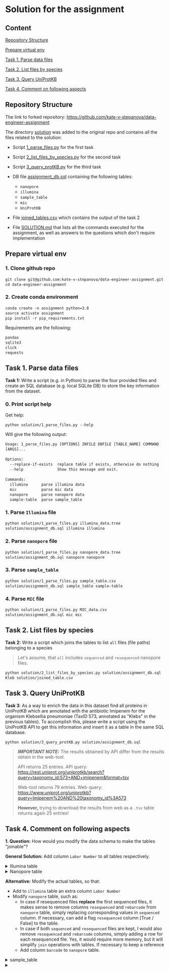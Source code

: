 # Solution for the assignment

## Content

[Repository Structure](#repository-structure)

[Prepare virtual env](#prepare-virtual-env)

[Task 1. Parse data files](#task-1.-parse-data-files)

[Task 2. List files by species](#task-2.-list-files-by-species)

[Task 3. Query UniProtKB](#task-3.-query-UniProtKB)

[Task 4. Comment on following aspects](#task-4.-comment-on-following-aspects)



## Repository Structure

The link to forked repository: https://github.com/kate-v-stepanova/data-engineer-assignment

The directory [solution](solution/)  was added to the original repo and contains all the files related to the solution:

* Script [1_parse_files.py](1_parse_files.py) for the first task

* Script  [2_list_files_by_species.py](2_list_files_by_species.py)  for the second task

* Script [3_query_protKB.py](3_query_protKB.py)  for the third task

* DB file [assignment_db.sql](assignment_db.sql) containing the following tables:

  * `nanopore`
  * `illumina`
  * `sample_table`
  * `mic`
  * `UniProtKB` 

* File [joined_tables.csv](joined_tables.csv) which contains the output of the task 2

* File [SOLUTION.md](SOLUTION.md) that lists all the commands executed for the assignment, as well as answers to the questions which don't require implementation

  

## Prepare virtual env

### 1. Clone github repo

```
git clone git@github.com:kate-v-stepanova/data-engineer-assignment.git
cd data-engineer-assignment
```

### 2. Create conda environment

```
conda create -n assignment python=3.8
source activate assignment
pip install -r pip_requirements.txt
```

Requirements are the following:

```
pandas
sqlite3
click
requests
```



## Task 1. Parse data files

**Task 1:** Write a script (e.g. in Python) to parse the four provided files and create an SQL database (e.g. local SQLite DB) to store the key information from the dataset.

### 0. Print script help

Get help:

```
python solution/1_parse_files.py --help
```

Will give the following output:

```
Usage: 1_parse_files.py [OPTIONS] INFILE DBFILE [TABLE_NAME] COMMAND [ARGS]...

Options:
  --replace-if-exists  replace table if exists, otherwise do nothing
  --help               Show this message and exit.

Commands:
  illumina      parse illumina data
  mic           parse mic data
  nanopore      parse nanopore data
  sample-table  parse sample_table
```



### 1. Parse `Illumina` file

```
python solution/1_parse_files.py illumina_data.tree solution/assignment_db.sql illumina illumina
```

### 2. Parse `nanopore` file

```
python solution/1_parse_files.py nanopore_data.tree solution/assignment_db.sql nanopore nanopore
```

### 3. Parse `sample_table`

```
python solution/1_parse_files.py sample_table.csv solution/assignment_db.sql sample_table sample-table
```

### 4. Parse `MIC` file

```
python solution/1_parse_files.py MIC_data.csv solution/assignment_db.sql mic mic
```



## Task 2. List files by species

**Task 2:** Write a script which joins the tables to list `all` files (file paths) belonging to a species

> Let's assume, that `all` includes `sequenced` and `resequenced` nanopore files.

```
python solution/2_list_files_by_species.py solution/assignment_db.sql Kleb solution/joined_table.csv
```



## Task 3. Query UniProtKB

**Task 3**: As a way to enrich the data in this dataset find all proteins in UniProtKB which are annotated with the antibiotic Imipenem for the organism Klebsellia pneumoniae (TaxID 573, annotated as "Klebs" in the previous tables). To accomplish this, please write a script using the UniProtKB API to get this information and insert it as a table in the same SQL database.

```
python solution/3_query_protKB.py solution/assignment_db.sql
```

> **_IMPORTANT NOTE:_**  The results obtained by API differ from the results obtain in the web-tool.
> 
> API returns 25 entries. API query: https://rest.uniprot.org/uniprotkb/search?query=taxonomy_id:573+AND+imipenem&format=tsv
> 
> Web-tool returns 79 entries. Web-query: https://www.uniprot.org/uniprotkb?query=Imipenem%20AND%20taxonomy_id%3A573
> 
> **However,** trying to download the results from web as a `.tsv` table returns again 25 entries!


## Task 4. Comment on following aspects

**1. Question:** How would you modify the data schema to make the tables "joinable"?

**General Solution:** Add column `Labor Number` to all tables respectively.

<details>
  <summary>Illumina table</summary>

  ![](imgs/illumina_table.png)

</details>



<details>
  <summary>Nanopore table</summary>

  ![](imgs/nanopore_table.png)

</details>  



 **Alternative:** Modify the actual tables, so that:

  * Add to `illumina` table an extra column `Labor Number`
  * Modify `nanopore` table, such as:
    * In case if resequenced files **replace** the first sequenced files, it makes sense to remove columns `resequenced` and `rebarcode` from `nanopore` table, simply replacing corresponding values in `sequenced` column. If necessary, can add a flag `resequenced` column [True / False] to the table.
    * In case if both `sequenced` and `resequenced` files are kept, I would also remove `resequenced` and `rebarcode` columns, simply adding a row for each resequenced file. Yes, it would require more memory, but it will simplify `join` operations with tables. If necessary to keep a reference 
    * Add column `barcode` to `nanopore` table.


<details>
 <summary>sample_table</summary>
 
 ![](imgs/sample_table.png)
 
 </details>
 

<details>
  <summary></summary>

**2. Question:** If you have been exposed to FAIR principles, how would you modify the schema to make it most compatible with other datasets available in public repositories

**Solution:**



**3. Question:** What would be your recommendation for possible tools to manage such tabular data?

**Solution:** 

 </details>
